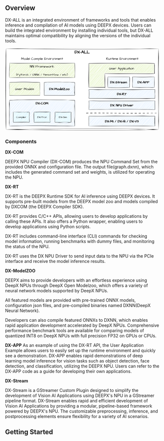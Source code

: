 ## Overview

DX-ALL is an integrated environment of frameworks and tools that enables inference and compilation of AI models using DEEPX devices. Users can build the integrated environment by installing individual tools, but DX-ALL maintains optimal compatibility by aligning the versions of the individual tools.

![](./../resources/dx_all.png)

### Components 

**DX-COM**

DEEPX NPU Compiler (DX-COM) produces the NPU Command Set from the provided ONNX and configuration file. The output file(graph.dxnn), which includes the generated command set and weights, is utilized for operating the NPU.

**DX-RT**

DX-RT is the DEEPX Runtime SDK for AI inference using DEEPX devices. It supports pre-built models from the DEEPX model zoo and models compiled by DXCOM (the DEEPX Compiler SDK).

DX-RT provides C/C++ APIs, allowing users to develop applications by calling these APIs.  It also offers a Python wrapper, enabling users to develop applications using Python scripts.

DX-RT includes command-line interface (CLI) commands for checking model information, running benchmarks with dummy files, and monitoring the status of the NPU.

DX-RT uses the DX NPU Driver to send input data to the NPU via the PCIe interface and receive the model inference results.

**DX-ModelZOO**

DEEPX aims to provide developers with an effortless experience using DeepX NPUs through DeepX Open Modelzoo, which offers a variety of neural network models supported by DeepX NPUs.

All featured models are provided with pre-trained ONNX models, configuration json files, and pre-compiled binaries named DXNN(DeepX Neural Network).

Developers can also compile featured ONNXs to DXNN, which enables rapid application development accelerated by DeepX NPUs. Comprehensive performance benchmark tools are available for comparing models of quantized INT8 on DeepX NPUs with full precision FP32 on GPUs or CPUs.

**DX-APP**
As an example of using the DX-RT API, the User Application Example allows users to easily set up the runtime environment and quickly see a demonstration. DX-APP enables rapid demonstrations of deep learning model inference for vision tasks such as object detection, face detection, and classification, utilizing the DEEPX NPU. Users can refer to the DX-APP code as a guide for developing their own applications.

**DX-Stream**

DX-Stream is a GStreamer Custom Plugin designed to simplify the development of Vision AI Applications using DEEPX's NPU in a GStreamer pipeline format. DX-Stream enables rapid and efficient development of Vision AI Applications by providing a modular, pipeline-based framework powered by DEEPX's NPU. The customizable preprocessing, inference, and postprocessing elements ensure flexibility for a variety of AI scenarios.

## Getting Started



